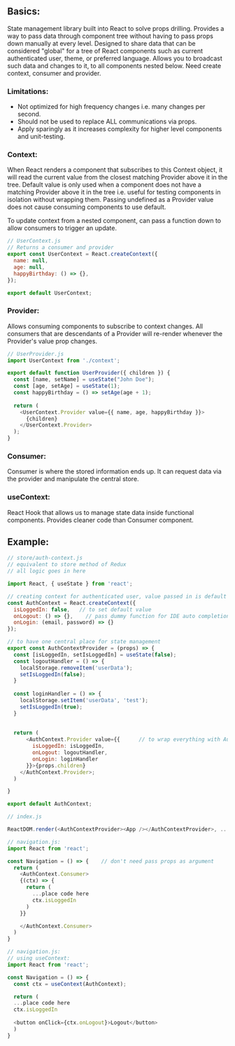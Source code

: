 ## Basics:
State management library built into React to solve props drilling. Provides a way to pass data through component tree without having to pass props down manually at every level. Designed to share data that can be considered "global" for a tree of React components such as current authenticated user, theme, or preferred language. Allows you to broadcast such data and changes to it, to all components nested below. Need create context, consumer and provider. 
### Limitations:
- Not optimized for high frequency changes i.e. many changes per second.
- Should not be used to replace ALL communications via props.
- Apply sparingly as it increases complexity for higher level components and unit-testing. 



### Context:
When React renders a component that subscribes to this Context object, it will read the current value from the closest matching Provider above it in the tree. Default value is only used when a component does not have a matching Provider above it in the tree i.e. useful for testing components in isolation without wrapping them. Passing undefined as a Provider value does not cause consuming components to use default.

To update context from a nested component, can pass a function down to allow consumers to trigger an update. 

```js
// UserContext.js
// Returns a consumer and provider
export const UserContext = React.createContext({
  name: null,
  age: null,
  happyBirthday: () => {},
});

export default UserContext;
```

### Provider:
Allows consuming components to subscribe to context changes. All consumers that are descendants of a Provider will re-render whenever the Provider's value prop changes.
```js
// UserProvider.js
import UserContext from './context';

export default function UserProvider({ children }) {
  const [name, setName] = useState("John Doe");
  const [age, setAge] = useState(1);
  const happyBirthday = () => setAge(age + 1);
  
  return (
    <UserContext.Provider value={{ name, age, happyBirthday }}>
      {children}
    </UserContext.Provider>
  );
}
```

### Consumer: 
Consumer is where the stored information ends up. It can request data via the provider and manipulate the central store.

### useContext:
React Hook that allows us to manage state data inside functional components. Provides cleaner code than Consumer component.


## Example:

```javascript
// store/auth-context.js
// equivalent to store method of Redux
// all logic goes in here

import React, { useState } from 'react'; 

// creating context for authenticated user, value passed in is default 
const AuthContext = React.createContext({
  isLoggedIn: false,   // to set default value
  onLogout: () => {},    // pass dummy function for IDE auto completion
  onLogin: (email, password) => {}
});

// to have one central place for state management
export const AuthContextProvider = (props) => {     
  const [isLoggedIn, setIsLoggedIn] = useState(false);
  const logoutHandler = () => {
    localStorage.removeItem('userData');
    setIsLoggedIn(false);
  }
  
  const loginHandler = () => {
    localStorage.setItem('userData', 'test');
    setIsLoggedIn(true);
  }
  
  
  return (  
      <AuthContext.Provider value={{      // to wrap everything with AuthContext as it is needed everywhere 
        isLoggedIn: isLoggedIn,
        onLogout: logoutHandler,
        onLogin: loginHandler
      }}>{props.children}
    </AuthContext.Provider>;
  )

}

export default AuthContext; 
```

```javascript
// index.js

ReactDOM.render(<AuthContextProvider><App /></AuthContextProvider>, ...)

```

```javascript
// navigation.js:
import React from 'react';

const Navigation = () => {    // don't need pass props as argument
  return (
    <AuthContext.Consumer> 
    {(ctx) => {
      return (
        ...place code here
        ctx.isLoggedIn
      )
    }}

    </AuthContext.Consumer> 
  )
}
```

```javascript
// navigation.js:
// using useContext:
import React from 'react';

const Navigation = () => {
  const ctx = useContext(AuthContext);

  return (
  ...place code here
  ctx.isLoggedIn
  
  <button onClick={ctx.onLogout}>Logout</button>
  )
}

```
